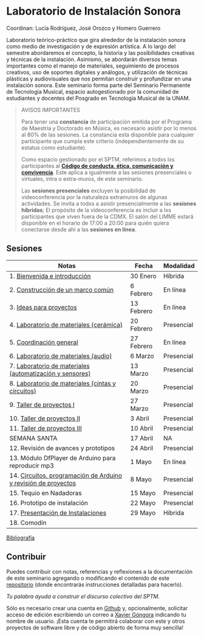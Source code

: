 # Laboratorio de Instalación Sonora

Coordinan: Lucía Rodríguez, José Orozco y Homero Guerrero

Laboratorio teórico-práctico que gira alrededor de la instalación sonora como
medio de investigación y de expresión artística. A lo largo del semestre
abordaremos el concepto, la historia y las posibilidades creativas y técnicas
de la instalación. Asimismo, se abordarán diversos temas importantes como el
manejo de materiales, seguimiento de procesos creativos, uso de soportes
digitales y análogos, y utilización de técnicas plásticas y audiovisuales que
nos permitan construir y profundizar en una instalación sonora. Este seminario
forma parte del Seminario Permanente de Tecnología Musical, espacio
autogestionado por la comunidad de estudiantes y docentes del Posgrado en
Tecnología Musical de la UNAM.

> AVISOS IMPORTANTES
>
> Para tener una **constancia** de participación emitida por el Programa de Maestría y Doctorado en Música, es necesario asistir por lo menos al 80% de las sesiones.
> La constancia esta disponible para cualquier participante que cumpla este criterio (independientemente de su estatus como estudiante).
>
> Como espacio gestionado por el SPTM, referimos a todxs lxs participantes al
> [**Código de conducta, ética, comunicación y convivencia**](https://github.com/sptm-unam/codigo-de-conducta).
> Este aplica a igualmente a las sesiones presenciales o virtuales, intra o extra-muros, de este seminario.
>
> Las **sesiones presenciales** excluyen la posibilidad de videoconferencia por la naturaleza extramuros de algunas actividades.
> Se invita a todxs a asistir presencialmente a las **sesiones híbridas**;
> El propósito de la videoconferencia es incluir a lxs participantes que viven fuera de la CDMX.
> El salón del LIMME estará disponible en el horario de 17:00 a 20:00 para quién quiera conectarse desde ahí a las **sesiones en línea**.

## Sesiones

| Notas                                                                              | Fecha      | Modalidad  |
|------------------------------------------------------------------------------------|------------|------------|
| 1.  [Bienvenida e introducción](./sesiones/1.html)                                 | 30 Enero   | Híbrida    |
| 2.  [Construcción de un marco común](./sesiones/2.html)                            | 6 Febrero  | En línea   |
| 3.  [Ideas para proyectos](./sesiones/3.html)                                      | 13 Febrero | En línea   |
| 4.  [Laboratorio de materiales (cerámica)](./sesiones/4.html)                      | 20 Febrero | Presencial |
| 5.  [Coordinación general](./sesiones/5.html)                                      | 27 Febrero | En línea   |
| 6.  [Laboratorio de materiales (audio)](./sesiones/6.md)                           | 6 Marzo    | Presencial |
| 7.  [Laboratorio de materiales (automatización y sensores)](./sesiones/7.md)       | 13 Marzo   | Presencial |
| 8.  [Laboratorio de materiales (cintas y circuitos)](./sesiones/8.md)              | 20 Marzo   | Presencial |
| 9.  [Taller de proyectos I](./sesiones/9.md)                                       | 27 Marzo   | Presencial |
| 10. [Taller de proyectos II](./sesiones/10.md)                                     | 3 Abril    | Presencial |
| 11. [Taller de proyectos III](./sesiones/11.md)                                    | 10 Abril   | Presencial |
| SEMANA SANTA                                                                       | 17 Abril   | NA         |
| 12. Revisión de avances y prototipos                                               | 24 Abril   | Presencial |
| 13. Módulo DfPlayer de Arduino para reproducir mp3                                 | 1 Mayo     | En línea   |
| 14. [Circuitos, programación de Arduino y revisión de proyectos](./sesiones/14.md) | 8 Mayo     | Presencial |
| 15. Tequio en Nadadoras                                                            | 15 Mayo    | Presencial |
| 16. Prototipo de instalación                                                       | 22 Mayo    | Presencial |
| 17. [Presentación de Instalaciones](./sesiones/17.md)                              | 29 Mayo    | Híbrida    |
| 18. Comodín                                                                        |            |            |

[Bibliografía](./bibliografia.html)

## Contribuir

Puedes contribuir con notas, referencias y reflexiones a la documentación de
este seminario agregando o modificando el contenido de este
[repositorio](https://github.com/sptm-unam/laboratorio-instalacion-sonora)
(donde encontrarás instrucciones detalladas para hacerlo).

_Tu palabra ayuda a construir el discurso colectivo del SPTM._

Sólo es necesario crear una cuenta en [Github](https://github.com) y,
opcionalmente, solicitar acceso de edición escribiendo un correo a
[Xavier Góngora](mailto:xavier.gongora@comunidad.unam.mx)
indicando tu nombre de usuario. ¡Esta cuenta te permitirá colaborar con este y
otros proyectos de software libre y de código abierto de forma muy sencilla!
